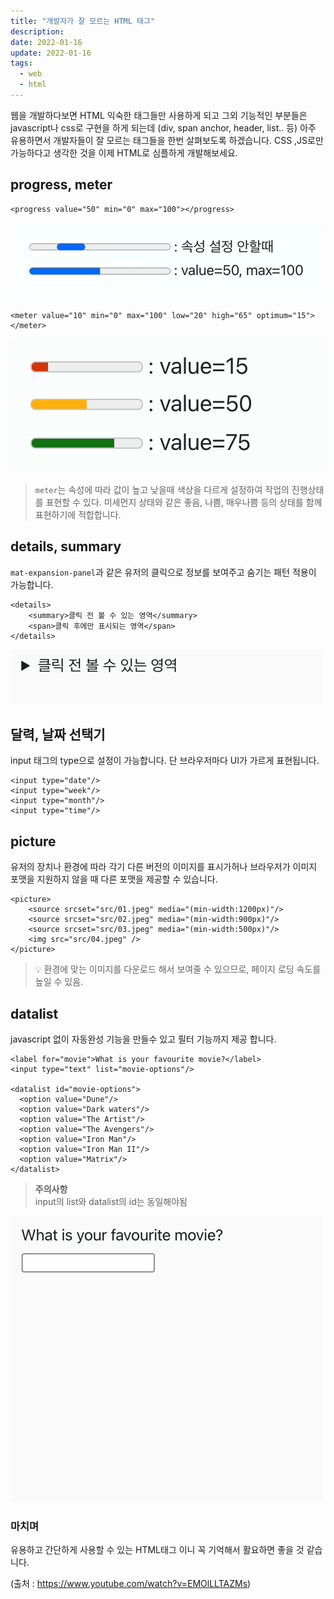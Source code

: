 ```yaml
---
title: "개발자가 잘 모르는 HTML 태그"
description:
date: 2022-01-16
update: 2022-01-16
tags:
  - web
  - html
---
```


웹을 개발하다보면 HTML 익숙한 태그들만 사용하게 되고 그외 기능적인 부분들은 javascript나 css로 구현을 하게 되는데 (div, span anchor, header, list.. 등) 아주 유용하면서 개발자들이 잘 모르는 태그들을 한번 살펴보도록 하겠습니다. 
CSS ,JS로만 가능하다고 생각한 것을 이제 HTML로 심플하게 개발해보세요.

## progress, meter

~~~
<progress value="50" min="0" max="100"></progress>
~~~

![progress](progress.mov.gif) 

~~~
<meter value="10" min="0" max="100" low="20" high="65" optimum="15"></meter>
~~~

![meter](meter.png) 

> `meter`는 속성에 따라 값이 높고 낮을때 색상을 다르게 설정하여 작업의 진행상태를 표현할 수 있다. 미세먼지 상태와 같은 좋음, 나쁨, 매우나쁨 등의 상태를 함께 표현하기에 적합합니다.

## details, summary

`mat-expansion-panel`과 같은 유저의 클릭으로 정보를 보여주고 숨기는 패턴 적용이 가능합니다.

~~~
<details>
	<summary>클릭 전 볼 수 있는 영역</summary>
	<span>클릭 후에만 표시되는 영역</span>
</details>
~~~

![details](details.mov.gif) 

## 달력, 날짜 선택기
input 태그의 type으로 설정이 가능합니다. 단 브라우저마다 UI가 가르게 표현됩니다.

~~~
<input type="date"/>
<input type="week"/>
<input type="month"/>
<input type="time"/>
~~~

## picture
유저의 장치나 환경에 따라 각기 다른 버전의 이미지를 표시가허나 브라우저가 이미지 포맷을 지원하지 않을 때 다른 포맷을 제공할 수 있습니다.

~~~
<picture>
	<source srcset="src/01.jpeg" media="(min-width:1200px)"/>
    <source srcset="src/02.jpeg" media="(min-width:900px)"/>
    <source srcset="src/03.jpeg" media="(min-width:500px)"/>
    <img src="src/04.jpeg" />
</picture>
~~~

> 💡 환경에 맞는 이미지를 다운로드 해서 보여줄 수 있으므로, 페이지 로딩 속도를 높일 수 있음.

## datalist
javascript 없이 자동완성 기능을 만들수 있고 필터 기능까지 제공 합니다.

~~~
<label for="movie">What is your favourite movie?</label>
<input type="text" list="movie-options"/>

<datalist id="movie-options">
  <option value="Dune"/>
  <option value="Dark waters"/>
  <option value="The Artist"/>
  <option value="The Avengers"/>
  <option value="Iron Man"/>
  <option value="Iron Man II"/>
  <option value="Matrix"/>
</datalist>
~~~

>**주의사항**<br/>
input의 list와 datalist의 id는 동일해야됨

![datalist](datalist.mov.gif) 

### 마치며
유용하고 간단하게 사용할 수 있는 HTML태그 이니 꼭 기억해서 활요하면 좋을 것 같습니다.

(출처 : https://www.youtube.com/watch?v=EMOlLLTAZMs)